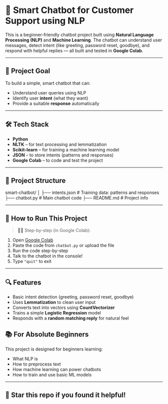 
# 🤖 Smart Chatbot for Customer Support using NLP

This is a beginner-friendly chatbot project built using **Natural Language Processing (NLP)** and **Machine Learning**. The chatbot can understand user messages, detect intent (like greeting, password reset, goodbye), and respond with helpful replies — all built and tested in **Google Colab**.

---

## 🧠 Project Goal

To build a simple, smart chatbot that can:
- Understand user queries using NLP
- Identify user **intent** (what they want)
- Provide a suitable **response** automatically

---

## 🛠️ Tech Stack

- **Python**
- **NLTK** – for text processing and lemmatization
- **Scikit-learn** – for training a machine learning model
- **JSON** – to store intents (patterns and responses)
- **Google Colab** – to code and test the project

---

## 📂 Project Structure
smart-chatbot/
│
├── intents.json # Training data: patterns and responses
├── chatbot.py # Main chatbot code
├── README.md # Project info

---

## 🚀 How to Run This Project

> 🧑‍💻 Step-by-step (in Google Colab):

1. Open [Google Colab](https://colab.research.google.com)
2. Paste the code from `chatbot.py` or upload the file
3. Run the code step-by-step
4. Talk to the chatbot in the console!
5. Type `"quit"` to exit

---

## 🔍 Features

- Basic intent detection (greeting, password reset, goodbye)
- Uses **Lemmatization** to clean user input
- Converts text into vectors using **CountVectorizer**
- Trains a simple **Logistic Regression** model
- Responds with a **random matching reply** for natural feel


## 📚 For Absolute Beginners

This project is designed for beginners learning:
- What NLP is
- How to preprocess text
- How machine learning can power chatbots
- How to train and use basic ML models

---


## 🌟 Star this repo if you found it helpful!

